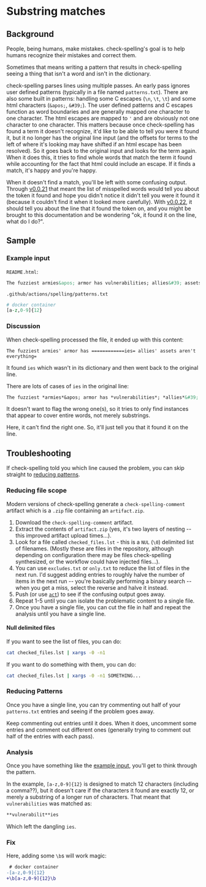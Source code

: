 # Substring matches

## Background

People, being humans, make mistakes. check-spelling's goal is to help humans recognize their mistakes and correct them.

Sometimes that means writing a pattern that results in check-spelling seeing a thing that isn't a word and isn't in the dictionary.

check-spelling parses lines using multiple passes. An early pass ignores user defined patterns (typically in a file named `patterns.txt`). There are also some built in patterns: handling some C escapes (`\n`, `\t`, `\t`) and some html characters (`&apos;`, `&#39;`). The user defined patterns and C escapes function as word boundaries and are generally mapped one character to one character. The html escapes are mapped to `'` and are obviously not one character to one character. This matters because once check-spelling has found a term it doesn't recognize, it'd like to be able to tell you were it found it, but it no longer has the original line input (and the offsets for terms to the left of where it's looking may have shifted if an html escape has been resolved). So it goes back to the original input and looks for the term again. When it does this, it tries to find whole words that match the term it found while accounting for the fact that html could include an escape. If it finds a match, it's happy and you're happy.

When it doesn't find a match, you'll be left with some confusing output. Through [v0.0.21](https://github.com/check-spelling/check-spelling/releases/tag/v0.0.21) that meant the list of misspelled words would tell you about the token it found and hope you didn't notice it didn't tell you were it found it (because it couldn't find it when it looked more carefully). With [v0.0.22](https://github.com/check-spelling/check-spelling/releases/tag/v0.0.22), it should tell you about the line that it found the token on, and you might be brought to this documentation and be wondering "ok, it found it on the line, what do I do?".

## Sample

### Example input

`README.html`:
```markdown
The fuzziest armies&apos; armor has vulnerabilities; allies&#39; assets aren't everything.
```

`.github/actions/spelling/patterns.txt`
```perl
# docker container
[a-z,0-9]{12}
```

### Discussion

When check-spelling processed the file, it ended up with this content:
```
The fuzziest armies' armor has ============ies= allies' assets aren't everything=
```

It found `ies` which wasn't in its dictionary and then went back to the original line.

There are lots of cases of `ies` in the original line:

```markdown
The fuzziest *armies*&apos; armor has *vulnerabilities*; *allies*&#39; assets aren't everything.
```

It doesn't want to flag the wrong one(s), so it tries to only find instances that appear to cover entire words, not merely substrings.

Here, it can't find the right one. So, it'll just tell you that it found it on the line.

## Troubleshooting

If check-spelling told you which line caused the problem, you can skip straight to [reducing patterns](#reducing-patterns).

### Reducing file scope

Modern versions of check-spelling generate a `check-spelling-comment` artifact which is a `.zip` file containing an `artifact.zip`.

1. Download the `check-spelling-comment` artifact.
2. Extract the contents of `artifact.zip` (yes, it's two layers of nesting -- this improved artifact upload times...).
3. Look for a file called `checked_files.lst` - this is a `NUL` (`\0`) delimited list of filenames. (Mostly these are files in the repository, although depending on configuration there may be files check-spelling synthesized, or the workflow could have injected files...).
4. You can use `excludes.txt` or `only.txt` to reduce the list of files in the next run. I'd suggest adding entries to roughly halve the number of items in the next run -- you're basically performing a binary search -- when you get a miss, select the reverse and halve it instead.
5. Push (or use [`act`](https://github.com/nektos/act)) to see if the confusing output goes away.
6. Repeat 1-5 until you can isolate the problematic content to a single file.
7. Once you have a single file, you can cut the file in half and repeat the analysis until you have a single line.

#### Null delimited files

If you want to see the list of files, you can do:

```sh
cat checked_files.lst | xargs -0 -n1
```

If you want to do something with them, you can do:
```sh
cat checked_files.lst | xargs -0 -n1 SOMETHING...
```


### Reducing Patterns

Once you have a single line, you can try commenting out half of your `patterns.txt` entries and seeing if the problem goes away.

Keep commenting out entries until it does. When it does, uncomment some entries and comment out different ones (generally trying to comment out half of the entries with each pass).

### Analysis

Once you have something like the [example input](#example-input), you'll get to think through the pattern.

In the example, `[a-z,0-9]{12}` is designed to match 12 characters (including a comma??), but it doesn't care if the characters it found are exactly 12, or merely a substring of a longer run of characters. That meant that `vulnerabilities` was matched as:

```markdown
**vulnerabilit**ies
```

Which left the dangling `ies`.

### Fix

Here, adding some `\b`s will work magic:

```diff
 # docker container
-[a-z,0-9]{12}
+\b[a-z,0-9]{12}\b
```
